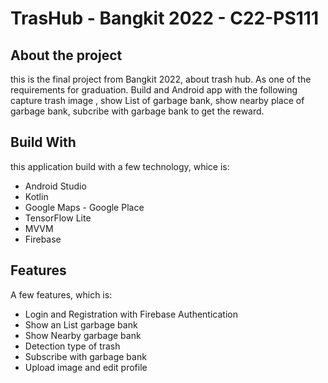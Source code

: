 TrasHub - Bangkit 2022 - C22-PS111
==

About the project
--
this is the final project from Bangkit 2022, about trash hub. As one of the requirements for graduation.
Build and Android app with the following capture trash image , show List of garbage bank, show nearby place of garbage bank,
subcribe with garbage bank to get the reward.

Build With
--
this application build with a few technology, whice is:

- Android Studio 
- Kotlin
- Google Maps - Google Place
- TensorFlow Lite
- MVVM
- Firebase

Features
--
A few features, which is:

- Login and Registration with Firebase Authentication
- Show an List garbage bank 
- Show Nearby garbage bank
- Detection type of trash
- Subscribe with garbage bank
- Upload image and edit profile
